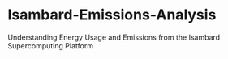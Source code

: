 # Isambard-Emissions-Analysis
Understanding Energy Usage and Emissions from the Isambard Supercomputing Platform
